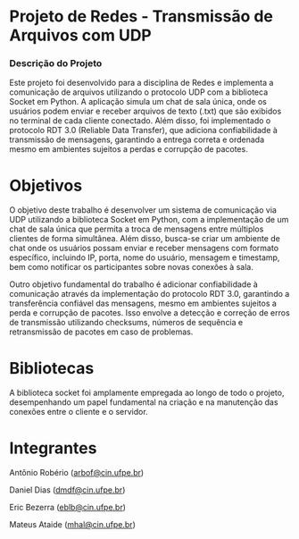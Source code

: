 # Projeto de Redes - Transmissão de Arquivos com UDP

### Descrição do Projeto
Este projeto foi desenvolvido para a disciplina de Redes e implementa a comunicação de arquivos utilizando o protocolo UDP com a biblioteca Socket em Python. A aplicação simula um chat de sala única, onde os usuários podem enviar e receber arquivos de texto (.txt) que são exibidos no terminal de cada cliente conectado. Além disso, foi implementado o protocolo RDT 3.0 (Reliable Data Transfer), que adiciona confiabilidade à transmissão de mensagens, garantindo a entrega correta e ordenada mesmo em ambientes sujeitos a perdas e corrupção de pacotes.





# Objetivos
O objetivo deste trabalho é desenvolver um sistema de comunicação via UDP utilizando a biblioteca Socket em Python, com a implementação de um chat de sala única que permita a troca de mensagens entre múltiplos clientes de forma simultânea. Além disso, busca-se criar um ambiente de chat onde os usuários possam enviar e receber mensagens com formato específico, incluindo IP, porta, nome do usuário, mensagem e timestamp, bem como notificar os participantes sobre novas conexões à sala.

Outro objetivo fundamental do trabalho é adicionar confiabilidade à comunicação através da implementação do protocolo RDT 3.0, garantindo a transferência confiável das mensagens, mesmo em ambientes sujeitos a perda e corrupção de pacotes. Isso envolve a detecção e correção de erros de transmissão utilizando checksums, números de sequência e retransmissão de pacotes em caso de problemas.





# Bibliotecas
A biblioteca socket foi amplamente empregada ao longo de todo o projeto, desempenhando um papel fundamental na criação e na manutenção das conexões entre o cliente e o servidor.


# Integrantes
Antônio Robério (arbof@cin.ufpe.br)

Daniel Dias (dmdf@cin.ufpe.br)

Eric Bezerra (eblb@cin.ufpe.br)

Mateus Ataide (mhal@cin.ufpe.br)
